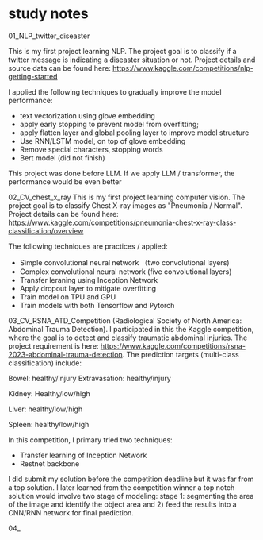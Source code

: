 # study notes
 
01_NLP_twitter_diseaster

This is my first project learning NLP. The project goal is to classify if a twitter message is indicating a diseaster situation or not. Project details and source data can be found here: https://www.kaggle.com/competitions/nlp-getting-started

I applied the following techniques to gradually improve the model performance:
- text vectorization using glove embedding
- apply early stopping to prevent model from overfitting;
- apply flatten layer and global pooling layer to improve model structure
- Use RNN/LSTM model, on top of glove embedding
- Remove special characters, stopping words
- Bert model (did not finish)
  
This project was done before LLM. If we apply LLM / transformer, the performance would be even better  


02_CV_chest_x_ray
This is my first project learning computer vision. The project goal is to classify Chest X-ray images as "Pneumonia / Normal". Project details can be found here: https://www.kaggle.com/competitions/pneumonia-chest-x-ray-class-classification/overview

The following techniques are practices / applied:
- Simple convolutional neural network （two convolutional layers)
- Complex convolutional neural network (five convolutional layers)
- Transfer leraning using Inception Network
- Apply dropout layer to mitigate overfitting
- Train model on TPU and GPU
- Train models with both Tensorflow and Pytorch


03_CV_RSNA_ATD_Competition (Radiological Society of North America: Abdominal Trauma Detection). I participated in this the Kaggle competition, where the goal is to detect and classify traumatic abdominal injuries. The project requirement is here:  https://www.kaggle.com/competitions/rsna-2023-abdominal-trauma-detection.
The prediction targets (multi-class classification) include:

Bowel: healthy/injury
Extravasation: healthy/injury

Kidney: Healthy/low/high

Liver: healthy/low/high

Spleen: healthy/low/high


In this competition, I primary tried two techniques:
- Transfer learning of Inception Network
- Restnet backbone

I did submit my solution before the competition deadline but it was far from a top solution. I later learned from the competition winner a top notch solution would involve two stage of modeling: stage 1: segmenting the area of the image and identify the object area and 2) feed the results into a CNN/RNN network for final prediction. 


04_




